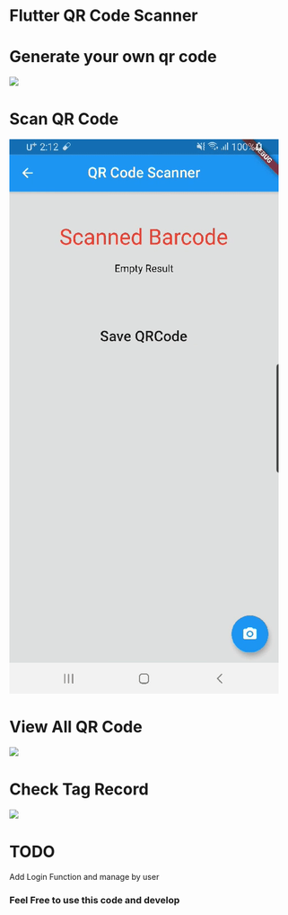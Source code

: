 # Flutter QR Code Scanner

# Generate your own qr code
<image src="screenshot/generate_qr_code.png" width="50%">

# Scan QR Code
![Scanner Demo](screenshot/scan_demo.gif)

# View All QR Code
<image src="screenshot/view_all.png" width="50%">

# Check Tag Record

<image src="screenshot/view_detail.png" width="50%">

# TODO
Add Login Function and manage by user

### Feel Free to use this code and develop
